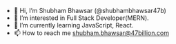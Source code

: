 - 👋 Hi, I’m Shubham Bhawsar (@shubhambhawsar47b)
- 👀 I’m interested in Full Stack Developer(MERN).
- 🌱 I’m currently learning JavaScript, React.
- 📫 How to reach me shubham.bhawsar@47billion.com

<!---
shubhambhawsar47b/shubhambhawsar47b is a ✨ special ✨ repository because its `README.md` (this file) appears on your GitHub profile.
You can click the Preview link to take a look at your changes.
--->
